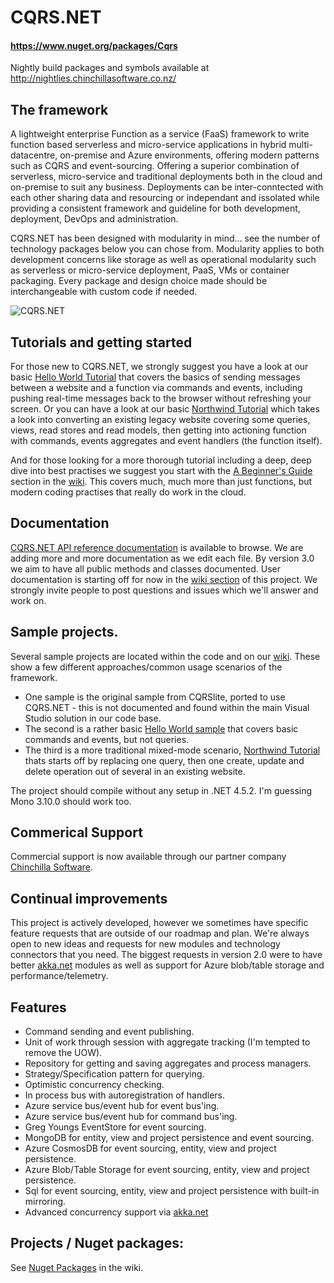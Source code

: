 # CQRS.NET
#### https://www.nuget.org/packages/Cqrs
Nightly build packages and symbols available at http://nightlies.chinchillasoftware.co.nz/

## The framework
A lightweight enterprise Function as a service (FaaS) framework to write function based serverless and micro-service applications in hybrid multi-datacentre, on-premise and Azure environments, offering modern patterns such as CQRS and event-sourcing. Offering a superior combination of serverless, micro-service and traditional deployments both in the cloud and on-premise to suit any business. Deployments can be inter-conntected with each other sharing data and resourcing or independant and issolated while providing a consistent framework and guideline for both development, deployment, DevOps and administration.

CQRS.NET has been designed with modularity in mind... see the number of technology packages below you can chose from. Modularity applies to both development concerns like storage as well as operational modularity such as serverless or micro-service deployment, PaaS, VMs or container packaging. Every package and design choice made should be interchangeable with custom code if needed.

![CQRS.NET](https://raw.githubusercontent.com/Chinchilla-Software-Com/CQRS/master/wiki/stack/FaaS.png)

## Tutorials and getting started
For those new to CQRS.NET, we strongly suggest you have a look at our basic [Hello World Tutorial](https://github.com/Chinchilla-Software-Com/CQRS/wiki/Hello-World-Example-1) that covers the basics of sending messages between a website and a function via commands and events, including pushing real-time messages back to the browser without refreshing your screen.
Or you can have a look at our basic [Northwind Tutorial](https://github.com/Chinchilla-Software-Com/CQRS/wiki/Tutorial-1:-Step-1:-Quick-Northwind-sample.) which takes a look into converting an existing legacy website covering some queries, views, read stores and read models, then getting into actioning function with commands, events aggregates and event handlers (the function itself).

And for those looking for a more thorough tutorial including a deep, deep dive into best practises we suggest you start with the [A Beginner's Guide](https://github.com/Chinchilla-Software-Com/CQRS/wiki/A-Beginner's-Guide-To-Implementing-CQRS-ES) section in the [wiki](https://github.com/Chinchilla-Software-Com/CQRS/wiki). This covers much, much more than just functions, but modern coding practises that really do work in the cloud.

## Documentation
[CQRS.NET API reference documentation](http://chinchilla-software-com.github.io/CQRS/wiki/docs) is available to browse. We are adding more and more documentation as we edit each file. By version 3.0 we aim to have all public methods and classes documented.
User documentation is starting off for now in the [wiki section](https://github.com/Chinchilla-Software-Com/CQRS/wiki) of this project. We strongly invite people to post questions and issues which we'll answer and work on.

## Sample projects.
Several sample projects are located within the code and on our [wiki](https://github.com/Chinchilla-Software-Com/CQRS/wiki/getting-started). These show a few different approaches/common usage scenarios of the framework.
* One sample is the original sample from CQRSlite, ported to use CQRS.NET - this is not documented and found within the main Visual Studio solution in our code base.
* The second is a rather basic [Hello World sample](https://github.com/Chinchilla-Software-Com/CQRS/wiki/Hello-World-Example-1) that covers basic commands and events, but not queries. 
* The third is a more traditional mixed-mode scenario, [Northwind Tutorial](https://github.com/Chinchilla-Software-Com/CQRS/wiki/Tutorial-1:-Step-1:-Quick-Northwind-sample.) thats starts off by replacing one query, then one create, update and delete operation out of several in an existing website. 

The project should compile without any setup in .NET 4.5.2. I'm guessing Mono 3.10.0 should work too.

## Commerical Support
Commercial support is now available through our partner company [Chinchilla Software](http://www.chinchillasoftware.com).

## Continual improvements
This project is actively developed, however we sometimes have specific feature requests that are outside of our roadmap and plan. We're always open to new ideas and requests for new modules and technology connectors that you need. The biggest requests in version 2.0 were to have better [akka.net](http://getakka.net) modules as well as support for Azure blob/table storage and performance/telemetry.

## Features
* Command sending and event publishing.
* Unit of work through session with aggregate tracking (I'm tempted to remove the UOW).
* Repository for getting and saving aggregates and process managers.
* Strategy/Specification pattern for querying.
* Optimistic concurrency checking.
* In process bus with autoregistration of handlers.
* Azure service bus/event hub for event bus'ing.
* Azure service bus/event hub for command bus'ing.
* Greg Youngs EventStore for event sourcing.
* MongoDB for entity, view and project persistence and event sourcing.
* Azure CosmosDB for event sourcing, entity, view and project persistence.
* Azure Blob/Table Storage for event sourcing, entity, view and project persistence.
* Sql for event sourcing, entity, view and project persistence with built-in mirroring.
* Advanced concurrency support via [akka.net](http://getakka.net/)

## Projects / Nuget packages:

See [Nuget Packages](https://github.com/Chinchilla-Software-Com/CQRS/wiki/Nuget-Packages) in the wiki.
